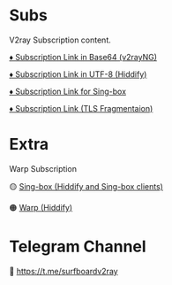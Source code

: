 # Subs
V2ray Subscription content.

[♦️ Subscription Link in Base64 (v2rayNG)](https://raw.githubusercontent.com/Surfboardv2ray/Subs/main/Raw)

[♦️ Subscription Link in UTF-8 (Hiddify)](https://raw.githubusercontent.com/Surfboardv2ray/Subs/main/Realm)

[♦️ Subscription Link for Sing-box](https://raw.githubusercontent.com/Surfboardv2ray/Subs/main/Sing-box)

[♦️ Subscription Link (TLS Fragmentaion)](https://raw.githubusercontent.com/Surfboardv2ray/Subs/main/Frag)

# Extra
Warp Subscription

🟡 [Sing-box (Hiddify and Sing-box clients)](https://raw.githubusercontent.com/Surfboardv2ray/Subs/main/Sing-box)

🟠 [Warp (Hiddify)](https://raw.githubusercontent.com/Surfboardv2ray/Subs/main/Warp)

# Telegram Channel
🔗 https://t.me/surfboardv2ray


